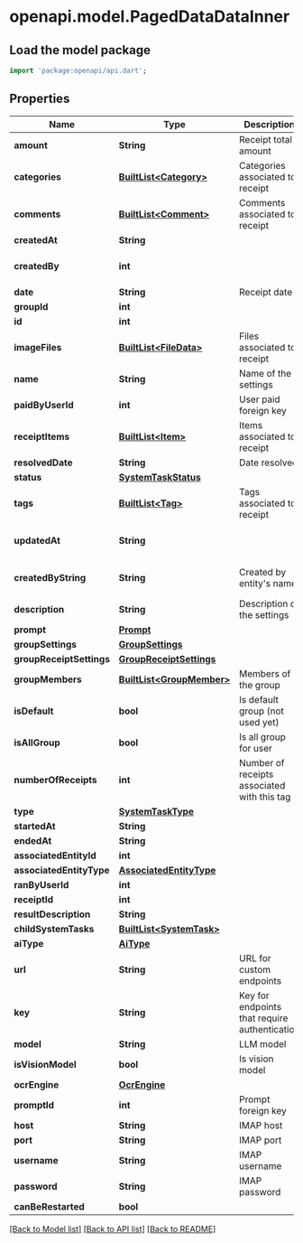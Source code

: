 # openapi.model.PagedDataDataInner

## Load the model package
```dart
import 'package:openapi/api.dart';
```

## Properties
Name | Type | Description | Notes
------------ | ------------- | ------------- | -------------
**amount** | **String** | Receipt total amount | 
**categories** | [**BuiltList&lt;Category&gt;**](Category.md) | Categories associated to receipt | [optional] 
**comments** | [**BuiltList&lt;Comment&gt;**](Comment.md) | Comments associated to receipt | [optional] 
**createdAt** | **String** |  | 
**createdBy** | **int** |  | [optional] [default to 0]
**date** | **String** | Receipt date | 
**groupId** | **int** |  | 
**id** | **int** |  | 
**imageFiles** | [**BuiltList&lt;FileData&gt;**](FileData.md) | Files associated to receipt | [optional] 
**name** | **String** | Name of the settings | 
**paidByUserId** | **int** | User paid foreign key | 
**receiptItems** | [**BuiltList&lt;Item&gt;**](Item.md) | Items associated to receipt | [optional] 
**resolvedDate** | **String** | Date resolved | [optional] 
**status** | [**SystemTaskStatus**](SystemTaskStatus.md) |  | 
**tags** | [**BuiltList&lt;Tag&gt;**](Tag.md) | Tags associated to receipt | [optional] 
**updatedAt** | **String** |  | [optional] [default to '']
**createdByString** | **String** | Created by entity's name | [optional] [default to '']
**description** | **String** | Description of the settings | [optional] 
**prompt** | [**Prompt**](Prompt.md) |  | 
**groupSettings** | [**GroupSettings**](GroupSettings.md) |  | [optional] 
**groupReceiptSettings** | [**GroupReceiptSettings**](GroupReceiptSettings.md) |  | 
**groupMembers** | [**BuiltList&lt;GroupMember&gt;**](GroupMember.md) | Members of the group | 
**isDefault** | **bool** | Is default group (not used yet) | [optional] 
**isAllGroup** | **bool** | Is all group for user | 
**numberOfReceipts** | **int** | Number of receipts associated with this tag | 
**type** | [**SystemTaskType**](SystemTaskType.md) |  | 
**startedAt** | **String** |  | 
**endedAt** | **String** |  | 
**associatedEntityId** | **int** |  | [optional] 
**associatedEntityType** | [**AssociatedEntityType**](AssociatedEntityType.md) |  | [optional] 
**ranByUserId** | **int** |  | [optional] 
**receiptId** | **int** |  | [optional] 
**resultDescription** | **String** |  | [optional] 
**childSystemTasks** | [**BuiltList&lt;SystemTask&gt;**](SystemTask.md) |  | [optional] 
**aiType** | [**AiType**](AiType.md) |  | [optional] 
**url** | **String** | URL for custom endpoints | [optional] 
**key** | **String** | Key for endpoints that require authentication | [optional] 
**model** | **String** | LLM model | [optional] 
**isVisionModel** | **bool** | Is vision model | [optional] 
**ocrEngine** | [**OcrEngine**](OcrEngine.md) |  | [optional] 
**promptId** | **int** | Prompt foreign key | [optional] 
**host** | **String** | IMAP host | [optional] 
**port** | **String** | IMAP port | [optional] 
**username** | **String** | IMAP username | [optional] 
**password** | **String** | IMAP password | [optional] 
**canBeRestarted** | **bool** |  | [optional] 

[[Back to Model list]](../README.md#documentation-for-models) [[Back to API list]](../README.md#documentation-for-api-endpoints) [[Back to README]](../README.md)



